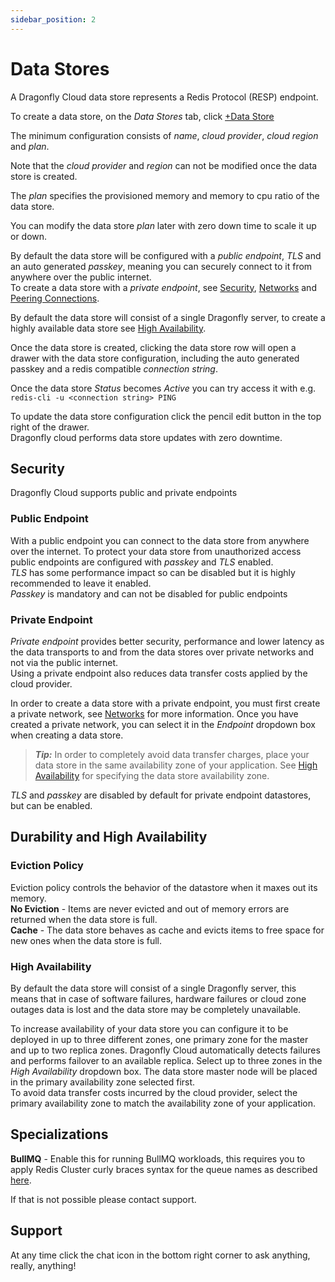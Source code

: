 ```yaml
---
sidebar_position: 2
---
```


# Data Stores

A Dragonfly Cloud data store represents a Redis Protocol (RESP) endpoint.

To create a data store, on the *Data Stores* tab, click [+Data Store](https://dragonflydb.cloud/datastores/new)

The minimum configuration consists of *name*, *cloud provider*, *cloud region* and *plan*.

Note that the *cloud provider* and *region* can not be modified once the data store is created.

The *plan* specifies the provisioned memory and memory to cpu ratio of the data store.

You can modify the data store *plan* later with zero down time to scale it up or down.

By default the data store will be configured with a *public endpoint*, *TLS* and an auto generated *passkey*, meaning you can securely connect to it from anywhere over the public internet.  
To create a data store with a *private endpoint*, see [Security](#security), [Networks](./networks.md) and [Peering Connections](./connections.md).

By default the data store will consist of a single Dragonfly server, to create a highly available data store see [High Availability](#high-availability).

Once the data store is created, clicking the data store row will open a drawer with the data store configuration, including the auto generated passkey and a redis compatible *connection string*. 

Once the data store *Status* becomes *Active* you can try access it with e.g. `redis-cli -u <connection string> PING`

To update the data store configuration click the pencil edit button in the top right of the drawer.  
Dragonfly cloud performs data store updates with zero downtime.    

## Security 
Dragonfly Cloud supports public and private endpoints

### Public Endpoint 
With a public endpoint you can connect to the data store from anywhere over the internet. 
To protect your data store from unauthorized access public endpoints are configured with *passkey* and *TLS* enabled.   
*TLS* has some performance impact so can be disabled but it is highly recommended to leave it enabled.  
*Passkey* is mandatory and can not be disabled for public endpoints 

### Private Endpoint 
*Private endpoint* provides better security, performance and lower latency as the data transports to and from the data stores over private networks and not via the public internet.  
Using a private endpoint also reduces data transfer costs applied by the cloud provider.

In order to create a data store with a private endpoint, you must first create a private network, see [Networks](./networks) for more information.
Once you have created a private network, you can select it in the *Endpoint* dropdown box when creating a data store.

> ***Tip:*** In order to completely avoid data transfer charges, place your data store in the same availability zone of your application. See [High Availability](#high-availability) for specifying the data store availability zone.

*TLS* and *passkey* are disabled by default for private endpoint datastores, but can be enabled.

   
## Durability and High Availability  
### Eviction Policy 
Eviction policy controls the behavior of the datastore when it maxes out its memory.  
**No Eviction** - Items are never evicted and out of memory errors are returned when the data store is full.  
**Cache** - The data store behaves as cache and evicts items to free space for new ones when the data store is full.

### High Availability

By default the data store will consist of a single Dragonfly server, this means that in case of software failures, hardware failures or cloud zone outages data is lost and the data store may be completely unavailable.

To increase availability of your data store you can configure it to be deployed in up to three different zones, one primary zone for the master and up to two replica zones.
Dragonfly Cloud automatically detects failures and performs failover to an available replica.
Select up to three zones in the *High Availability* dropdown box.  The data store master node will be placed in the primary availability zone selected first.  
To avoid data transfer costs incurred by the cloud provider, select the primary availability zone to match the availability zone of your application. 


## Specializations

**BullMQ** - Enable this for running BullMQ workloads, this requires you to apply Redis Cluster curly braces syntax for the queue names as described [here](/docs/integrations/bullmq.md).

If that is not possible please contact support.

## Support

At any time click the chat icon in the bottom right corner to ask anything, really, anything! 



